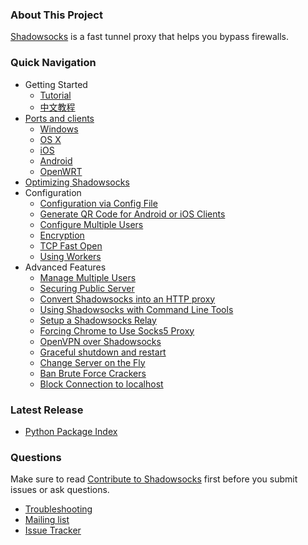 ### About This Project

[Shadowsocks](http://www.shadowsocks.org) is a fast tunnel proxy that helps you bypass firewalls.

### Quick Navigation

- Getting Started
    * [Tutorial]
    * [中文教程][Chinese Readme]
- [Ports and clients](https://github.com/shadowsocks/shadowsocks/wiki/Ports-and-Clients)
    * [Windows](https://github.com/shadowsocks/shadowsocks/wiki/Ports-and-Clients#windows)
    * [OS X](https://github.com/shadowsocks/shadowsocks/wiki/Ports-and-Clients#os-x)
    * [iOS](https://github.com/shadowsocks/shadowsocks/wiki/Ports-and-Clients#ios)
    * [Android](https://github.com/shadowsocks/shadowsocks/wiki/Ports-and-Clients#android)
    * [OpenWRT](https://github.com/shadowsocks/shadowsocks/wiki/Ports-and-Clients#openwrt)
- [Optimizing Shadowsocks](https://github.com/shadowsocks/shadowsocks/wiki/Optimizing-Shadowsocks)
- Configuration
    * [Configuration via Config File](https://github.com/shadowsocks/shadowsocks/wiki/Configuration-via-Config-File)
    * [Generate QR Code for Android or iOS Clients](https://github.com/clowwindy/shadowsocks/wiki/Generate-QR-Code-for-Android-or-iOS-Clients)
    * [Configure Multiple Users](https://github.com/shadowsocks/shadowsocks/wiki/Configure-Multiple-Users)
    * [Encryption](https://github.com/shadowsocks/shadowsocks/wiki/Encryption)
    * [TCP Fast Open](https://github.com/shadowsocks/shadowsocks/wiki/TCP-Fast-Open)
    * [Using Workers](https://github.com/shadowsocks/shadowsocks/wiki/Workers)
- Advanced Features
    * [Manage Multiple Users](https://github.com/shadowsocks/shadowsocks/wiki/Manage-Multiple-Users)
    * [Securing Public Server](https://github.com/shadowsocks/shadowsocks/wiki/Securing-Public-Shadowsocks-Server)
    * [Convert Shadowsocks into an HTTP proxy](https://github.com/shadowsocks/shadowsocks/wiki/Convert-Shadowsocks-into-an-HTTP-proxy)
    * [Using Shadowsocks with Command Line Tools](https://github.com/shadowsocks/shadowsocks/wiki/Using-Shadowsocks-with-Command-Line-Tools)
    * [Setup a Shadowsocks Relay](https://github.com/shadowsocks/shadowsocks/wiki/Setup-a-Shadowsocks-relay)
    * [Forcing Chrome to Use Socks5 Proxy](https://github.com/shadowsocks/shadowsocks/wiki/Forcing-Chrome-to-Use-Socks5-Proxy)
    * [OpenVPN over Shadowsocks](https://github.com/shadowsocks/shadowsocks/wiki/Connect-to-OpenVPN-over-Shadowsocks)
    * [Graceful shutdown and restart](https://github.com/shadowsocks/shadowsocks/wiki/Graceful-shutdown-and-restart)
    * [Change Server on the Fly](https://github.com/shadowsocks/shadowsocks/wiki/Change-Server-on-the-Fly)
    * [Ban Brute Force Crackers](https://github.com/shadowsocks/shadowsocks/wiki/Ban-Brute-Force-Crackers)
    * [Block Connection to localhost](https://github.com/shadowsocks/shadowsocks/wiki/Block-Connection-to-localhost)

### Latest Release

- [Python Package Index](https://pypi.python.org/pypi/shadowsocks)

### Questions

Make sure to read [Contribute to Shadowsocks](https://github.com/shadowsocks/shadowsocks/blob/master/CONTRIBUTING.md) first before you submit issues or ask questions.

- [Troubleshooting]
- [Mailing list]
- [Issue Tracker]

[Build Status]:     https://img.shields.io/travis/shadowsocks/shadowsocks/master.svg?style=flat
[Chinese Readme]:   https://github.com/shadowsocks/shadowsocks/wiki/Shadowsocks-%E4%BD%BF%E7%94%A8%E8%AF%B4%E6%98%8E
[Issue Tracker]:    https://github.com/shadowsocks/shadowsocks/issues?state=open
[Mailing list]:     http://groups.google.com/group/shadowsocks
[PyPI]:             https://pypi.python.org/pypi/shadowsocks
[PyPI version]:     https://img.shields.io/pypi/v/shadowsocks.svg?style=flat
[Tutorial]:           https://github.com/shadowsocks/shadowsocks/blob/master/README.md
[Supervisor]:       https://github.com/shadowsocks/shadowsocks/wiki/Configure-Shadowsocks-with-Supervisor
[TCP_FASTOPEN]:     https://github.com/shadowsocks/shadowsocks/wiki/TCP-Fast-Open
[Travis CI]:        https://travis-ci.org/shadowsocks/shadowsocks
[Troubleshooting]:  https://github.com/shadowsocks/shadowsocks/wiki/Troubleshooting